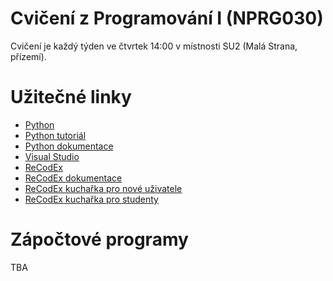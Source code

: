 # Cvičení z Programování I (NPRG030)

Cvičení je každý týden ve čtvrtek 14:00 v místnosti SU2 (Malá Strana, přízemí).

# Užitečné linky

* [Python](https://www.python.org/downloads/)
* [Python tutoriál](https://docs.python.org/3/tutorial/)
* [Python dokumentace](https://docs.python.org/3/)
* [Visual Studio](https://visualstudio.microsoft.com/)
* [ReCodEx](https://recodex.mff.cuni.cz/)
* [ReCodEx dokumentace](https://github.com/ReCodEx/wiki/wiki/User-documentation)
* [ReCodEx kuchařka pro nové uživatele](http://www.ms.mff.cuni.cz/ReCodEx/NewUserDoc.pdf)
* [ReCodEx kuchařka pro studenty](http://www.ms.mff.cuni.cz/ReCodEx/StudentDoc.pdf)

# Zápočtové programy

TBA

